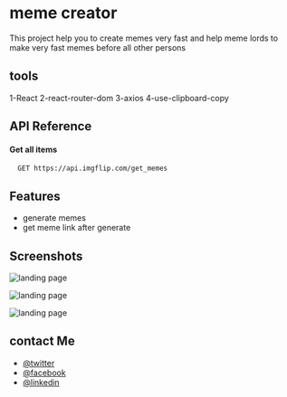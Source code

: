 
# meme creator

This project help you to create memes very fast and help meme lords
to make very fast memes before all other persons


## tools

 1-React 
 2-react-router-dom
 3-axios
 4-use-clipboard-copy




## API Reference

#### Get all items

```http
  GET https://api.imgflip.com/get_memes
```








## Features

- generate memes 
- get meme link after generate


## Screenshots

![landing page](https://user-images.githubusercontent.com/95965261/154302749-3858d80b-1513-478f-8602-86cc3e1e8bf7.png)

![landing page](https://user-images.githubusercontent.com/95965261/154303216-2447d6a9-b7d4-4f9c-8015-c1acdbd092ca.png)

![landing page](https://user-images.githubusercontent.com/95965261/154303302-6d11e9f7-7f73-4d29-bde3-c5af9fee78b2.png)

## contact Me

- [@twitter](https://twitter.com/Walidhassan111)
- [@facebook](https://www.facebook.com/walid.hassan.10888938/)
- [@linkedin](https://www.linkedin.com/in/walid-hassan-a744461a7)


